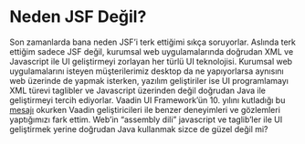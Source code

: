 # Neden JSF Değil?

Son zamanlarda bana neden JSF’i terk ettiğimi sıkça soruyorlar. Aslında terk ettiğim sadece JSF değil, kurumsal web 
uygulamalarında doğrudan XML ve Javascript ile UI geliştirmeyi zorlayan her türlü UI teknolojisi. Kurumsal web 
uygulamalarını isteyen müşterilerimiz desktop da ne yapıyorlarsa aynısını web üzerinde de yapmak isterken, yazılım 
geliştiriler ise UI programlamayı XML türevi taglibler ve Javascript üzerinden değil doğrudan Java ile geliştirmeyi 
tercih ediyorlar. Vaadin UI Framework’ün 10. yılını kutladığı bu [mesajı](http://vaadin.com/blog/-/blogs/vaadin-turns-10) 
okurken Vaadin geliştiricileri ile benzer deneyimleri ve gözlemleri yaptığımızı fark ettim. Web’in “assembly dili” 
javascript ve taglib’ler ile UI geliştirmek yerine doğrudan Java kullanmak sizce de güzel değil mi?
